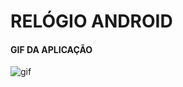 # RELÓGIO ANDROID

#### GIF DA APLICAÇÃO
![gif](https://user-images.githubusercontent.com/17034932/72012707-2301c800-323b-11ea-993f-c7235e0b1f93.gif)
